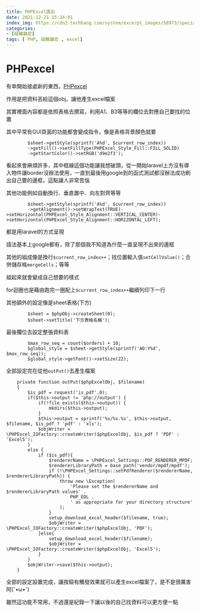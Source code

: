 ```yaml
---
title: PHPExcel匯出
date: 2021-12-21 15:34:01
index_img: https://cdn2.techbang.com/system/excerpt_images/58973/special_headline/79ef95adf259045615d356d788c8eaf7.jpg?1528463664
categories: 
- [疑難雜症]
tags: [ PHP, 疑難雜症 , excel]
---
```


# PHPexcel

有幸開始接處新的東西，[PHPexcel](https://thecolormoon.blogspot.com/2015/11/2015111302.html)

作用是把資料丟給這個obj，讓他產生excel檔案

其實裡面內容都是依照表格去撰寫，利用A1、B3等等的欄位去對應自己要找的位置

其中平常有GUI頁面的功能都會變成指令，像是表格背景顏色就要
```php=
        $sheet->getStyle(sprintf('A%d', $current_row_index))
        ->getFill()->setFillType(PHPExcel_Style_Fill::FILL_SOLID)
        ->getStartColor()->setRGB('d9e2f3');
```
看起來會麻煩許多，其中框線這個功能讓我想破頭，從一開始laravel上方沒有導入物件讓border沒辦法使用，一直到最後用google到的函式測試都沒辦法成功刷出自己要的邊框，這點讓人非常苦惱

其他功能例如自動換行、垂直置中、向左對齊等等
```php=
        $sheet->getStyle(sprintf('A%d', $current_row_index))
        ->getAlignment()->setWrapText(TRUE)->setHorizontal(PHPExcel_Style_Alignment::VERTICAL_CENTER)->setHorizontal(PHPExcel_Style_Alignment::HORIZONTAL_LEFT);
```
都是用laravel的方式呈現

語法基本上google都有，除了那個我不知道為什麼一直呈現不出來的邊框

其他的組成像是換行`$current_row_index++`；找位置輸入值`setCellValue()`；合併儲存格`mergeCells`；等等

組起來就會變成自己想要的樣式

for迴圈也是藉由跑完一圈配上`$current_row_index++`繼續列印下一行

其他額外的設定像是sheet表格(下方)
```php=
        $sheet = $phpObj->createSheet(0);
        $sheet->setTitle('下方表格名稱');
```

最後欄位去設定整張資料表

```php=
        $max_row_seq = count($orders) + 10;
        $global_style = $sheet->getStyle(sprintf('A0:Y%d', $max_row_seq));
        $global_style->getFont()->setSize(22);
```

全部設定完在從他`outPut()`去產生檔案
```php=
    private function outPut($phpExcelObj, $filename)
    {
        $is_pdf = request('is_pdf',0);
        if($this->output != 'php://output') {
            if(!file_exists($this->output)) {
                mkdirs($this->output);
            }
            $this->output = sprintf('%s/%s.%s', $this->output, $filename, $is_pdf ? 'pdf' : 'xls');
            $objWriter = \PHPExcel_IOFactory::createWriter($phpExcelObj, $is_pdf ? 'PDF' : 'Excel5');
        }
        else {
            if ($is_pdf){
                $rendererName = \PHPExcel_Settings::PDF_RENDERER_MPDF;
                $rendererLibraryPath = base_path('vendor/mpdf/mpdf');
                if (!\PHPExcel_Settings::setPdfRenderer($rendererName, $rendererLibraryPath)) {
                    throw new \Exception(
                        'Please set the $rendererName and $rendererLibraryPath values' .
                        PHP_EOL .
                        ' as appropriate for your directory structure'
                    );
                }
                setup_download_excel_header($filename, true);
                $objWriter = \PHPExcel_IOFactory::createWriter($phpExcelObj, 'PDF');
            }else{
                setup_download_excel_header($filename);
                $objWriter = \PHPExcel_IOFactory::createWriter($phpExcelObj, 'Excel5');
            }
        }
        $objWriter->save($this->output);
    }
```

全部的設定設置完成，讓按鈕有觸發效果就可以產生excel檔案了，是不是很厲害阿(˘•ω•˘)

雖然這功能不常用，不過還是紀錄一下讓以後的自己找資料可以更方便一點